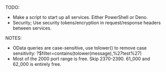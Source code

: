 
TODO:
 - Make a script to start up all services. Either PowerShell or Deno.
 - Security; Use security tokens/encryption in request/response headers between services.
 
NOTES:
 - OData queries are case-sensitive, use tolower() to remove case sensitivity: ?$filter=contains(tolower(message),%27test%27)
 - Most of the 2000 port range is free. Skip 2370-2390. 61_000 and 62_000 is entirely free.